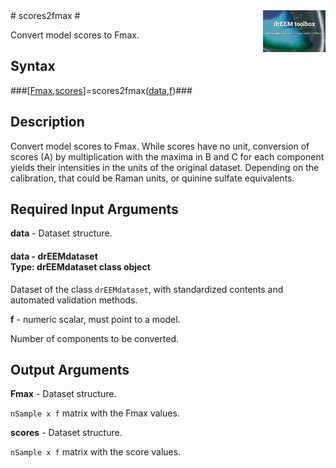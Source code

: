 <img src="top right corner logo.png" width="100" height="auto" align="right"/>
# scores2fmax #

Convert model scores to Fmax.

## Syntax

	
###[[Fmax](#Fmax),[scores](#scores)]=scores2fmax([data](#data),[f](#f))###

## Description

Convert model scores to Fmax. While scores have no unit, conversion of scores (A) by multiplication with the maxima in B and C for each component yields their intensities in the units of the original dataset. Depending on the calibration, that could be Raman units, or quinine sulfate equivalents.



## Required Input Arguments

**data** - Dataset structure. <a name="data"></a>

#### data - drEEMdataset  <a name="varargin"></a> <br> Type: drEEMdataset class object
Dataset of the class `drEEMdataset`, with standardized contents and automated validation methods.


**f** - numeric scalar, must point to a model. <a name="f"></a>

Number of components to be converted.


## Output Arguments

**Fmax** - Dataset structure. <a name="Fmax"></a>

`nSample x f` matrix with the Fmax values.

**scores** - Dataset structure. <a name="scores"></a>

`nSample x f` matrix with the score values.
